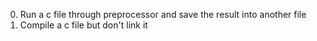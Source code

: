0. Run a c file through preprocessor and save the result into another file
1. Compile a c file but don't link it
